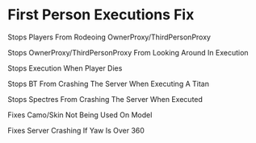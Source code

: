 # First Person Executions Fix

Stops Players From Rodeoing OwnerProxy/ThirdPersonProxy

Stops OwnerProxy/ThirdPersonProxy From Looking Around In Execution

Stops Execution When Player Dies

Stops BT From Crashing The Server When Executing A Titan 

Stops Spectres From Crashing The Server When Executed 

Fixes Camo/Skin Not Being Used On Model

Fixes Server Crashing If Yaw Is Over 360